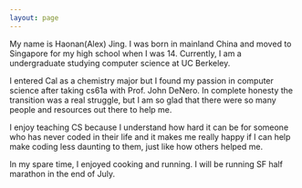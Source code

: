 ```yaml
---
layout: page
---
```


<p>My name is Haonan(Alex) Jing. I was born in mainland China and moved to Singapore for my high school when I was 14. Currently, I am a undergraduate studying computer science at UC Berkeley.</p>

<p>I entered Cal as a chemistry major but I found my passion in computer science after taking cs61a with Prof. John DeNero. In complete honesty the transition was a real struggle, but I am so glad that there were so many people and resources out there to help me.</p>

<p>I enjoy teaching CS because I understand how hard it can be for someone who has never coded in their life and it makes me really happy if I can help make coding less daunting to them, just like how others helped me.</p>

<p>In my spare time, I enjoyed cooking and running. I will be running SF half marathon in the end of July.</p>